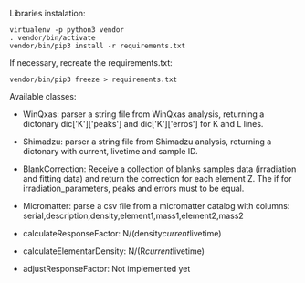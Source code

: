 Libraries instalation:

    virtualenv -p python3 vendor
    . vendor/bin/activate
    vendor/bin/pip3 install -r requirements.txt

If necessary, recreate the requirements.txt:

    vendor/bin/pip3 freeze > requirements.txt

Available classes:

 - WinQxas: parser a string file from WinQxas analysis, returning a dictonary dic['K']['peaks'] and 
 dic['K']['erros'] for K and L lines.

 - Shimadzu: parser a string file from Shimadzu analysis, returning a dictonary with current, livetime and sample ID.

 - BlankCorrection: Receive a collection of blanks samples data (irradiation and fitting data) 
    and return the correction for each element Z. The if for irradiation_parameters, 
    peaks and errors must to be equal.

 - Micromatter: parse a csv file from a micromatter catalog with columns: serial,description,density,element1,mass1,element2,mass2

 - calculateResponseFactor: N/(density*current*livetime)
 
 - calculateElementarDensity: N/(R*current*livetime)

 - adjustResponseFactor: Not implemented yet





